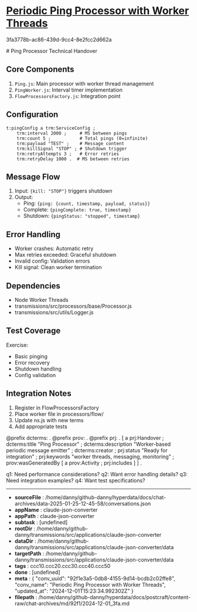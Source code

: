 # [Periodic Ping Processor with Worker Threads](https://claude.ai/chat/92f1e3a5-0db8-4155-9d14-bcdb2c02ffe8)

3fa3778b-ac86-439d-9cc4-8e2fcc2d662a

 <antArtifact identifier="ping-handover" type="text/markdown" title="Ping Processor Technical Handover">
# Ping Processor Technical Handover

## Core Components
1. `Ping.js`: Main processor with worker thread management
2. `PingWorker.js`: Interval timer implementation  
3. `FlowProcessorsFactory.js`: Integration point

## Configuration
```turtle
t:pingConfig a trm:ServiceConfig ;
    trm:interval 2000 ;     # MS between pings
    trm:count 5 ;           # Total pings (0=infinite)  
    trm:payload "TEST" ;    # Message content
    trm:killSignal "STOP" ; # Shutdown trigger
    trm:retryAttempts 3 ;   # Error retries
    trm:retryDelay 1000 .  # MS between retries
```

## Message Flow
1. Input: `{kill: "STOP"}` triggers shutdown
2. Output: 
   - Ping: `{ping: {count, timestamp, payload, status}}`
   - Complete: `{pingComplete: true, timestamp}`
   - Shutdown: `{pingStatus: "stopped", timestamp}`

## Error Handling
- Worker crashes: Automatic retry
- Max retries exceeded: Graceful shutdown
- Invalid config: Validation errors
- Kill signal: Clean worker termination

## Dependencies
- Node Worker Threads
- transmissions/src/processors/base/Processor.js
- transmissions/src/utils/Logger.js

## Test Coverage
Exercise:
- Basic pinging
- Error recovery
- Shutdown handling
- Config validation

## Integration Notes
1. Register in FlowProcessorsFactory
2. Place worker file in processors/flow/
3. Update ns.js with new terms
4. Add appropriate tests
</antArtifact>

<antArtifact identifier="ping-summary-rdf" type="application/vnd.ant.code" language="turtle" title="RDF Summary">
@prefix dcterms: <http://purl.org/dc/terms/> .
@prefix prov: <http://www.w3.org/ns/prov#> .
@prefix prj: <http://purl.org/stuff/project/> .
[
    a prj:Handover ;
    dcterms:title "Ping Processor" ;
    dcterms:description "Worker-based periodic message emitter" ;
    dcterms:creator <http://purl.org/stuff/agents/ClaudeAI> ;
    prj:status "Ready for integration" ;
    prj:keywords "worker threads, messaging, monitoring" ;
    prov:wasGeneratedBy [
        a prov:Activity ;
        prj:includes <http://hyperdata.it/transmissions>
    ]
] .
</antArtifact>

q1: Need performance considerations?
q2: Want error handling details?
q3: Need integration examples?
q4: Want test specifications?

---

* **sourceFile** : /home/danny/github-danny/hyperdata/docs/chat-archives/data-2025-01-25-12-45-58/conversations.json
* **appName** : claude-json-converter
* **appPath** : claude-json-converter
* **subtask** : [undefined]
* **rootDir** : /home/danny/github-danny/transmissions/src/applications/claude-json-converter
* **dataDir** : /home/danny/github-danny/transmissions/src/applications/claude-json-converter/data
* **targetPath** : /home/danny/github-danny/transmissions/src/applications/claude-json-converter/data
* **tags** : ccc10.ccc20.ccc30.ccc40.ccc50
* **done** : [undefined]
* **meta** : {
  "conv_uuid": "92f1e3a5-0db8-4155-9d14-bcdb2c02ffe8",
  "conv_name": "Periodic Ping Processor with Worker Threads",
  "updated_at": "2024-12-01T15:23:34.992302Z"
}
* **filepath** : /home/danny/github-danny/hyperdata/docs/postcraft/content-raw/chat-archives/md/92f1/2024-12-01_3fa.md